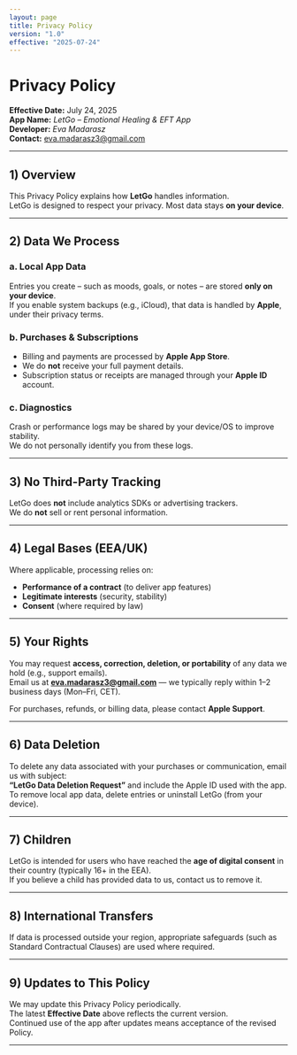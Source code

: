 ```yaml
---
layout: page
title: Privacy Policy
version: "1.0"
effective: "2025-07-24"
---
```


# Privacy Policy

**Effective Date:** July 24, 2025  
**App Name:** *LetGo – Emotional Healing & EFT App*  
**Developer:** *Eva Madarasz*  
**Contact:** [eva.madarasz3@gmail.com](mailto:eva.madarasz3@gmail.com)

---

## 1) Overview
This Privacy Policy explains how **LetGo** handles information.  
LetGo is designed to respect your privacy. Most data stays **on your device**.

---

## 2) Data We Process
### a. Local App Data
Entries you create – such as moods, goals, or notes – are stored **only on your device**.  
If you enable system backups (e.g., iCloud), that data is handled by **Apple**, under their privacy terms.

### b. Purchases & Subscriptions
- Billing and payments are processed by **Apple App Store**.  
- We do **not** receive your full payment details.  
- Subscription status or receipts are managed through your **Apple ID** account.

### c. Diagnostics
Crash or performance logs may be shared by your device/OS to improve stability.  
We do not personally identify you from these logs.

---

## 3) No Third-Party Tracking
LetGo does **not** include analytics SDKs or advertising trackers.  
We do **not** sell or rent personal information.

---

## 4) Legal Bases (EEA/UK)
Where applicable, processing relies on:
- **Performance of a contract** (to deliver app features)  
- **Legitimate interests** (security, stability)  
- **Consent** (where required by law)

---

## 5) Your Rights
You may request **access, correction, deletion, or portability** of any data we hold (e.g., support emails).  
Email us at **[eva.madarasz3@gmail.com](mailto:eva.madarasz3@gmail.com)** — we typically reply within 1–2 business days (Mon–Fri, CET).  

For purchases, refunds, or billing data, please contact **Apple Support**.

---

## 6) Data Deletion
To delete any data associated with your purchases or communication, email us with subject:  
**“LetGo Data Deletion Request”** and include the Apple ID used with the app.  
To remove local app data, delete entries or uninstall LetGo (from your device).

---

## 7) Children
LetGo is intended for users who have reached the **age of digital consent** in their country (typically 16+ in the EEA).  
If you believe a child has provided data to us, contact us to remove it.

---

## 8) International Transfers
If data is processed outside your region, appropriate safeguards (such as Standard Contractual Clauses) are used where required.

---

## 9) Updates to This Policy
We may update this Privacy Policy periodically.  
The latest **Effective Date** above reflects the current version.  
Continued use of the app after updates means acceptance of the revised Policy.

---
